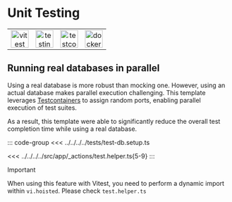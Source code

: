 # Unit Testing

|                                                             |                                                                               |                                                                             |                                                             |
| :---------------------------------------------------------: | :---------------------------------------------------------------------------: | :-------------------------------------------------------------------------: | :---------------------------------------------------------: |
| <img src="/images/libs/vitest.png" alt="vitest" width="40"> | <img src="/images/libs/testing-library.png" alt="testing-library" width="40"> | <img src="/images/libs/testcontainers.png" alt="testcontainers" width="40"> | <img src="/images/libs/docker.png" alt="docker" width="40"> |

## Running real databases in parallel <Badge type="tip" text="Best Practice" />

Using a real database is more robust than mocking one. However, using an actual database makes parallel execution challenging. This template leverages [Testcontainers](https://testcontainers.com/) to assign random ports, enabling parallel execution of test suites.

As a result, this template were able to significantly reduce the overall test completion time while using a real database.

::: code-group
<<< ../../../../tests/test-db.setup.ts

<!-- prettier-ignore -->
<<< ../../../../src/app/_actions/test.helper.ts{5-9}
:::

> [!IMPORTANT]
> When using this feature with Vitest, you need to perform a dynamic import within `vi.hoisted`. Please check `test.helper.ts`

